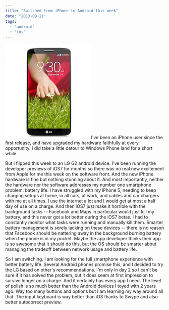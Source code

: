 ```yaml
---
title: "Switched from iPhone to Android this week"
date: "2013-09-21"
tags: 
  - "android"
  - "ios"
---
```


[![lg-g2](images/lg-g2-272x300.jpg)](http://theludwigs.com/wp-content/uploads/2013/09/lg-g2.jpg)I've been an iPhone user since the first release, and have upgraded my hardware faithfully at every opportunity. I did take a little detour to Windows Phone land for a short while.

But I flipped this week to an LG G2 android device. I've been running the developer previews of iOS7 for months so there was no real new excitement from Apple for me this week on the software front. And the new iPhone hardware is fine but nothing stunning about it. And most importantly, neither the hardware nor the software addresses my number one smartphone problem: battery life. I have struggled with my iPhone 5, needing to keep charging setups at home, in all cars, at work, and cables and car chargers with me at all times. I use the internet a lot and I would get at most a half day of use on a charge. And then iOS7 just make it horrible with the background tasks -- Facebook and Maps in particular would just kill my battery, and this never got a lot better during the iOS7 betas. I had to constantly monitor what tasks were running and manually kill them. Smarter battery management is sorely lacking on these devices -- there is no reason that Facebook should be nattering away in the background burning battery when the phone is in my pocket. Maybe the app developer thinks their app is so awesome that it should do this, but the OS should be smarter about managing the tradeoff between network usage and battery life.

So I am switching. I am looking for the full smartphone experience with better battery life. Several Android phones promise this, and I decided to try the LG based on other's recommendations. I'm only in day 2 so I can't be sure if it has solved the problem, but it does seem at first impression to survive longer on a charge. And it certainly has every app I need. The level of polish is so much better than the Android devices I toyed with 2 years ago. Way too many buttons and options but I am learning my way around all that. The input keyboard is way better than iOS thanks to Swype and also better autocorrect preview.
